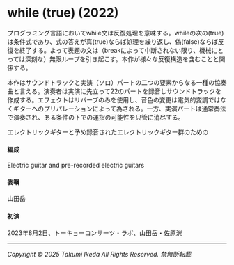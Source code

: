 # while (true) (2022)

プログラミング言語においてwhile文は反復処理を意味する。whileの次の(true)は条件式であり、式の答えが真(true)ならば処理を繰り返し、偽(false)ならば反復を終了する。よって表題の文は（breakによって中断されない限り、機械にとっては深刻な）無限ループを引き起こす。本作が様々な反復構造を含むことと関係する。

本作はサウンドトラックと実演（ソロ）パートの二つの要素からなる一種の協奏曲と言える。演奏者は実演に先立って22のパートを録音しサウンドトラックを作成する。エフェクトはリバーブのみを使用し、音色の変更は電気的変調ではなくギターへのプリパレーションによって為される。一方、実演パートは通常奏法で演奏され、ある条件の下での運指の可能性を只管に消尽する。

エレクトリックギターと予め録音されたエレクトリックギター群のための 


#### 編成
Electric guitar and pre-recorded electric guitars

#### 委嘱
山田岳

#### 初演
2023年8月2日、トーキョーコンサーツ・ラボ、山田岳・佐原洸

---
*Copyright © 2025 Takumi Ikeda All Rights Reserved. 禁無断転載*